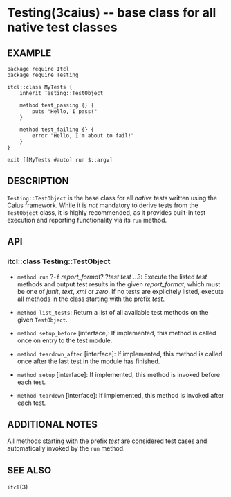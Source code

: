 Testing(3caius) -- base class for all native test classes
==============================================================================

## EXAMPLE

    package require Itcl
    package require Testing

    itcl::class MyTests {
        inherit Testing::TestObject

        method test_passing {} {
            puts "Hello, I pass!"
        }

        method test_failing {} {
            error "Hello, I'm about to fail!"
        }
    }

    exit [[MyTests #auto] run $::argv]

## DESCRIPTION

`Testing::TestObject` is the base class for all *native* tests written using
the Caius framework. While it is *not* mandatory to derive tests from the
`TestObject` class, it is highly recommended, as it provides built-in test
execution and reporting functionality via its `run` method.

## API

### itcl::class Testing::TestObject

* `method run` ?`-f` *report_format*? ?*test* *test* ...?:
  Execute the listed *test* methods and output test results in the given
  *report_format*, which must be one of *junit*, *text*, *xml* or *zero*. If no tests
  are explicitely listed, execute all methods in the class starting with the
  prefix *test*.

* `method list_tests`:
  Return a list of all available test methods on the given `TestObject`.

* `method setup_before` [interface]:
  If implemented, this method is called once on entry to the test module.

* `method teardown_after` [interface]:
  If implemented, this method is called once after the last test in the module
  has finished.

* `method setup` [interface]:
  If implemented, this method is invoked before each test.

* `method teardown` [interface]:
  If implemented, this method is invoked after each test.

## ADDITIONAL NOTES

All methods starting with the prefix *test* are considered test cases and
automatically invoked by the `run` method.

## SEE ALSO

`itcl`(3)
